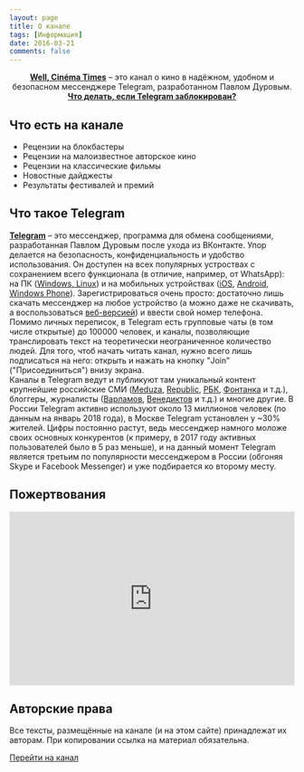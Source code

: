 ```yaml
---
layout: page
title: О канале
tags: [Информация]
date: 2016-03-21
comments: false
---
```

    
<center>
<a href="https://t.me/Anonhownow"><b>Well, Cinéma Times</b></a> – это канал о кино в надёжном, удобном и безопасном мессенджере Telegram, разработанном Павлом Дуровым.
</center>

<center><a href="/about/censorship/"><b>Что делать, если Telegram заблокирован?</b></a></center>



## Что есть на канале
* Рецензии на блокбастеры
* Рецензии на малоизвестное авторское кино
* Рецензии на классические фильмы
* Новостные дайджесты
* Результаты фестивалей и премий


## Что такое Telegram
[**Telegram**](https://telegram.org/) – это мессенджер, программа для обмена сообщениями, разработанная Павлом Дуровым после ухода из ВКонтакте. Упор делается на безопасность, конфиденциальность и удобство использования. Он доступен на всех популярных устроствах с сохранением всего функционала (в отличие, например, от WhatsApp): на ПК ([Windows, Linux](https://desktop.telegram.org/)) и на мобильных устройствах ([iOS](https://itunes.apple.com/app/telegram-messenger/id686449807), [Android](https://play.google.com/store/apps/details?id=org.telegram.messenger), [Windows Phone](https://www.microsoft.com/nl-nl/p/telegram-messenger/9wzdncrdzhs0?rtc=1)). Зарегистрироваться очень просто: достаточно лишь скачать мессенджер на любое устройство (а можно даже не скачивать, а воспользоваться [веб-версией](https://web.telegram.org/)) и ввести свой номер телефона.  
Помимо личных переписок, в Telegram есть групповые чаты (в том числе открытые) до 100000 человек, и каналы, позволяющие транслировать текст на теоретически неограниченное количество людей. Для того, чтоб начать читать канал, нужно всего лишь подписаться на него: открыть и нажать на кнопку "Join" ("Присоединиться") внизу экрана.  
Каналы в Telegram ведут и публикуют там уникальный контент крупнейшие российские СМИ ([Meduza](https://t.me/meduzalive), [Republic](https://t.me/RepublicMag), [РБК](https://t.me/rbc_ru), [Фонтанка](https://t.me/fontankaspb) и т.д.), блоггеры, журналисты ([Варламов](https://t.me/varlamov), [Венедиктов](https://t.me/aavst55) и т.д.) и многие другие.
В России Telegram активно используют около 13 миллионов человек (по данным на январь 2018 года), в Москве Telegram установлен у ~30% жителей. Цифры постоянно растут, ведь мессенджер намного моложе своих основных конкурентов (к примеру, в 2017 году активных пользователей было в 5 раз меньше), и на данный момент Telegram является третьим по популярности мессенджером в России (обгоняя Skype и Facebook Messenger) и уже подбирается ко второму месту.

## Пожертвования
<iframe src="https://money.yandex.ru/quickpay/shop-widget?writer=seller&targets=%D0%9D%D0%B0%20%D1%80%D0%B0%D0%B7%D0%B2%D0%B8%D1%82%D0%B8%D0%B5%20%D0%BA%D0%B0%D0%BD%D0%B0%D0%BB%D0%B0%20Well%2C%20Cin%C3%A9ma%20Times&targets-hint=&default-sum=25&button-text=14&payment-type-choice=on&mobile-payment-type-choice=on&comment=on&hint=&successURL=&quickpay=shop&account=41001768053538" width="100%" height="307" frameborder="0" allowtransparency="true" scrolling="no"></iframe>

## Авторские права
Все тексты, размещённые на канале (и на этом сайте) принадлежат их авторам. При копировании ссылка на материал обязательна.
      
<div markdown="0"><a href="https://t.me/Anonhownow" class="btn btn-blue-full">Перейти на канал</a></div>
